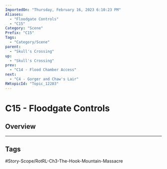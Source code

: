 ```yaml
---
ImportedOn: "Thursday, February 16, 2023 6:10:23 PM"
Aliases:
  - "Floodgate Controls"
  - "C15"
Category: "Scene"
Prefix: "C15"
Tags:
  - "Category/Scene"
parent:
  - "Skull's Crossing"
up:
  - "Skull's Crossing"
prev:
  - "C14 - Flood Chamber Access"
next:
  - "C4 - Gorger and Chaw's Lair"
RWtopicId: "Topic_12203"
---
```

# C15 - Floodgate Controls
## Overview

---
## Tags
#Story-Scope/RotRL-Ch3-The-Hook-Mountain-Massacre


